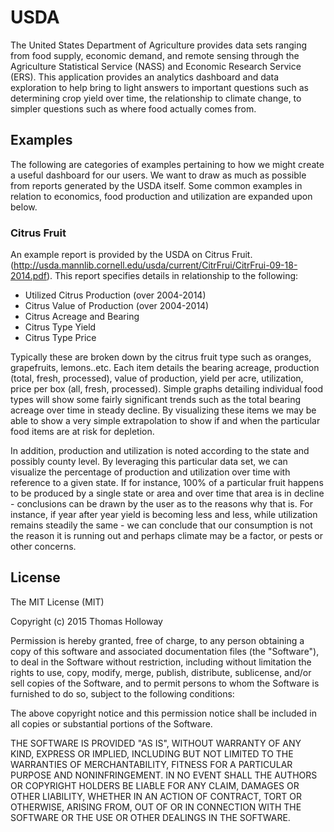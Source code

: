 # USDA

The United States Department of Agriculture provides data sets ranging from food
supply, economic demand, and remote sensing through the Agriculture Statistical Service (NASS)
and Economic Research Service (ERS). This application provides an analytics dashboard
and data exploration to help bring to light answers to important questions such as determining
crop yield over time, the relationship to climate change, to simpler questions such as where
food actually comes from.

## Examples

The following are categories of examples pertaining to how we might create a useful dashboard for our users. We want to draw as much as possible from reports generated by the USDA itself. Some common examples in relation to economics, food production and utilization are expanded upon below.

### Citrus Fruit

An example report is provided by the USDA on Citrus Fruit. (http://usda.mannlib.cornell.edu/usda/current/CitrFrui/CitrFrui-09-18-2014.pdf). This report specifies details in relationship to the following:

* Utilized Citrus Production (over 2004-2014)
* Citrus Value of Production (over 2004-2014)
* Citrus Acreage and Bearing
* Citrus Type Yield
* Citrus Type Price

Typically these are broken down by the citrus fruit type such as oranges, grapefruits, lemons..etc. Each item details the bearing acreage, production (total, fresh, processed), value of production, yield per acre, utilization, price per box (all, fresh, processed). Simple graphs detailing individual food types will show some fairly significant trends such as the total bearing acreage over time in steady decline. By visualizing these items we may be able to show a very simple extrapolation to show if and when the particular food items are at risk for depletion.

In addition, production and utilization is noted according to the state and possibly county level. By leveraging this particular data set, we can visualize the percentage of production and utilization over time with reference to a given state. If for instance, 100% of a particular fruit happens to be produced by a single state or area and over time that area is in decline - conclusions can be drawn by the user as to the reasons why that is. For instance, if year after year yield is becoming less and less, while utilization remains steadily the same - we can conclude that our consumption is not the reason it is running out and perhaps climate may be a factor, or pests or other concerns.

## License
The MIT License (MIT)

Copyright (c) 2015 Thomas Holloway

Permission is hereby granted, free of charge, to any person obtaining a copy
of this software and associated documentation files (the "Software"), to deal
in the Software without restriction, including without limitation the rights
to use, copy, modify, merge, publish, distribute, sublicense, and/or sell
copies of the Software, and to permit persons to whom the Software is
furnished to do so, subject to the following conditions:

The above copyright notice and this permission notice shall be included in all
copies or substantial portions of the Software.

THE SOFTWARE IS PROVIDED "AS IS", WITHOUT WARRANTY OF ANY KIND, EXPRESS OR
IMPLIED, INCLUDING BUT NOT LIMITED TO THE WARRANTIES OF MERCHANTABILITY,
FITNESS FOR A PARTICULAR PURPOSE AND NONINFRINGEMENT. IN NO EVENT SHALL THE
AUTHORS OR COPYRIGHT HOLDERS BE LIABLE FOR ANY CLAIM, DAMAGES OR OTHER
LIABILITY, WHETHER IN AN ACTION OF CONTRACT, TORT OR OTHERWISE, ARISING FROM,
OUT OF OR IN CONNECTION WITH THE SOFTWARE OR THE USE OR OTHER DEALINGS IN THE
SOFTWARE.
